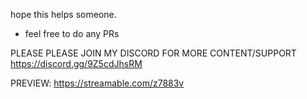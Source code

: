hope this helps someone. 

- feel free to do any PRs

PLEASE PLEASE JOIN MY DISCORD FOR MORE CONTENT/SUPPORT
https://discord.gg/9Z5cdJhsRM

PREVIEW: https://streamable.com/z7883v
